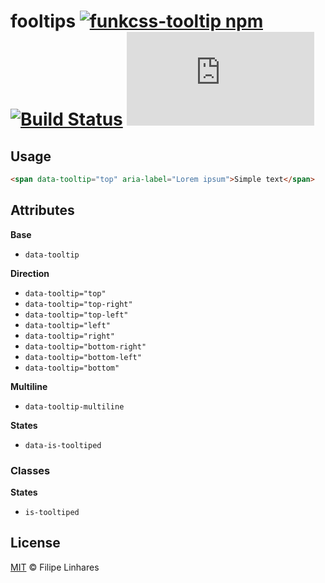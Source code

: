 # fooltips [![funkcss-tooltip npm](https://img.shields.io/npm/v/fooltips.svg)](https://www.npmjs.com/package/fooltips) [![Build Status](https://travis-ci.org/filipelinhares/fooltips.svg?branch=master)](https://travis-ci.org/filipelinhares/fooltips) [![fooltips file size](https://img.shields.io/github/size/filipelinhares/fooltips/dist/fooltips.min.css)](https://github.com/filipelinhares/fooltips/blob/master/dist/fooltips.min.css)

## Usage
```html
<span data-tooltip="top" aria-label="Lorem ipsum">Simple text</span>
```

## Attributes
**Base**
- `data-tooltip`

**Direction**
- `data-tooltip="top"`
- `data-tooltip="top-right"`
- `data-tooltip="top-left"`
- `data-tooltip="left"`
- `data-tooltip="right"`
- `data-tooltip="bottom-right"`
- `data-tooltip="bottom-left"`
- `data-tooltip="bottom"`

**Multiline**
- `data-tooltip-multiline`

**States**
- `data-is-tooltiped`

### Classes
**States**
- `is-tooltiped`

## License
[MIT](LICENSE.md) © Filipe Linhares

